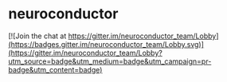 # neuroconductor

[![Join the chat at https://gitter.im/neuroconductor_team/Lobby](https://badges.gitter.im/neuroconductor_team/Lobby.svg)](https://gitter.im/neuroconductor_team/Lobby?utm_source=badge&utm_medium=badge&utm_campaign=pr-badge&utm_content=badge)
